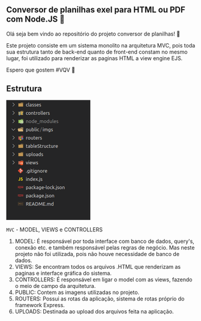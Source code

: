 ## **Conversor de planilhas exel para HTML ou PDF com Node.JS :rocket:** 

Olá seja bem vindo ao repositório do projeto conversor de planilhas! :page_with_curl:

Este projeto consiste em um sistema monolito na arquitetura MVC, pois toda sua estrutura tanto de back-end quanto de front-end constam no mesmo lugar, foi utilizado para renderizar as paginas HTML a view engine EJS.

Espero que gostem #VQV :rocket:

## Estrutura
![estrutura do projeto](./public/imgs/01-estrutura.png)

`MVC` - MODEL, VIEWS e CONTROLLERS

1. MODEL: É responsável por toda interface com banco de dados, query's, conexão etc. e também responsável pelas regras de negócio. Mas neste projeto não foi utilizada, pois não houve necessidade de banco de dados.
2.  VIEWS: Se encontram todos os arquivos .HTML que renderizam as paginas e interface gráfica do sistema.
3. CONTROLLERS: É responsável em ligar o model com as views, fazendo o meio de campo da arquitetura.
4. PUBLIC: Contem as imagens utilizadas no projeto.
5. ROUTERS:  Possui as rotas da aplicação, sistema de rotas próprio do framework Express.
6. UPLOADS: Destinada ao upload dos arquivos feita na aplicação.